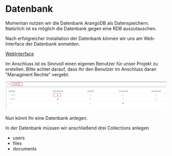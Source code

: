 # Datenbank

Momentan nutzen wir die Datenbank ArangoDB als Datenspeichern. Natürlich ist
es möglich die Datenbank gegen eine RDB auszutauschen.


Nach erfolgreicher Installation der Datenbank können wir uns am Web-Interface
der Datenbank anmelden.

[WebInterface](http://localhost:8529)


Im Anschluss ist es Sinnvoll einen eigenen Benutzer für unser Projekt zu erstellen.
Bitte achtet darauf, dass Ihr den Benutzer im Anschluss daran "Managment Rechte" vergebt.


![Screenshot](images/permisson_arango_user.png "Permission ArangoDB")


Nun könnt Ihr eine Datenbank anlegen.


In der Datenbank müssen wir anschließend drei Collections anlegen

 - users
 - files
 - documents


